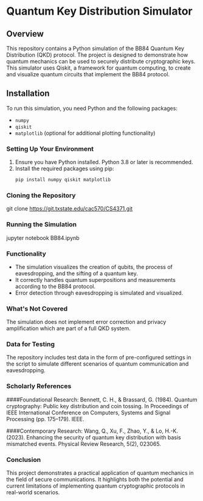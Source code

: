 # Quantum Key Distribution Simulator

## Overview
This repository contains a Python simulation of the BB84 Quantum Key Distribution (QKD) protocol. 
The project is designed to demonstrate how quantum mechanics can be used to securely distribute cryptographic keys. 
This simulator uses Qiskit, a framework for quantum computing, to create and visualize quantum circuits that implement the BB84 protocol.

## Installation
To run this simulation, you need Python and the following packages:
- `numpy`
- `qiskit` 
- `matplotlib` (optional for additional plotting functionality)

### Setting Up Your Environment
1. Ensure you have Python installed. Python 3.8 or later is recommended.
2. Install the required packages using pip:
   ```bash
   pip install numpy qiskit matplotlib

### Cloning the Repository
git clone https://git.txstate.edu/cac570/CS4371.git


### Running the Simulation
jupyter notebook BB84.ipynb

### Functionality
   - The simulation visualizes the creation of qubits, the process of eavesdropping, and the sifting of a quantum key.
   - It correctly handles quantum superpositions and measurements according to the BB84 protocol.
   - Error detection through eavesdropping is simulated and visualized.

### What's Not Covered
The simulation does not implement error correction and privacy amplification which are part of a full QKD system.

### Data for Testing
The repository includes test data in the form of pre-configured settings in the script to simulate different scenarios of quantum communication and eavesdropping.

### Scholarly References

####Foundational Research: Bennett, C. H., & Brassard, G. (1984). Quantum cryptography: Public key distribution and coin tossing. In Proceedings of IEEE International Conference on Computers, Systems and Signal Processing (pp. 175–179). IEEE.

####Contemporary Research: Wang, Q., Xu, F., Zhao, Y., & Lo, H.-K. (2023). Enhancing the security of quantum key distribution with basis mismatched events. Physical Review Research, 5(2), 023065.

### Conclusion
This project demonstrates a practical application of quantum mechanics in the field of secure communications.
It highlights both the potential and current limitations of implementing quantum cryptographic protocols in real-world scenarios.

